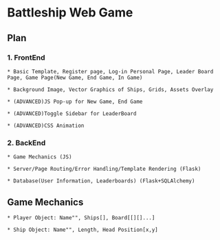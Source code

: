 # Battleship Web Game

## Plan

### 1. FrontEnd

    * Basic Template, Register page, Log-in Personal Page, Leader Board Page, Game Page(New Game, End Game, In Game)

    * Background Image, Vector Graphics of Ships, Grids, Assets Overlay

    * (ADVANCED)JS Pop-up for New Game, End Game

    * (ADVANCED)Toggle Sidebar for LeaderBoard

    * (ADVANCED)CSS Animation

### 2. BackEnd

    * Game Mechanics (JS)

    * Server/Page Routing/Error Handling/Template Rendering (Flask)

    * Database(User Information, Leaderboards) (Flask+SQLAlchemy)

## Game Mechanics

    * Player Object: Name"", Ships[], Board[[][]...]

    * Ship Object: Name"", Length, Head Position[x,y]

